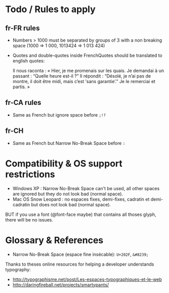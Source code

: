 Todo / Rules to apply
=====================

fr-FR rules
-----------

- Numbers > 1000 must be separated by groups of 3 with a non breaking space (1000 => 1 000, 1013424 => 1 013 424)
- Quotes and double-quotes inside FrenchQuotes should be translated to english quotes:

    Il nous raconta : « Hier, je me promenais sur les quais. Je demandai à un passant : “Quelle heure est-il ?”
    Il répondit : “Désolé, je n’ai pas de montre, il doit être midi, mais c’est ‛sans garantie’.” Je le remerciai et partis. »


fr-CA rules
-----------

- Same as French but ignore space before `;!?`

fr-CH
-----

- Same as French but Narrow No-Break Space before `:`


Compatibility & OS support restrictions
=======================================


- Windows XP : Narrow No-Break Space can't be used, all other spaces are ignored but they do not look bad (normal space).
- Mac OS Snow Leopard : no espaces fixes, demi-fixes, cadratin et demi-cadratin but does not look bad (normal space).

BUT if you use a font (@font-face maybe) that contains all thoses glyph, there will be no issues.


Glossary & References
=====================

- Narrow No-Break Space (espace fine insécable): `U+202F`, `&#8239;`


Thanks to theses online resources for helping a developer understands typography:

- http://typographisme.net/post/Les-espaces-typographiques-et-le-web
- http://daringfireball.net/projects/smartypants/
